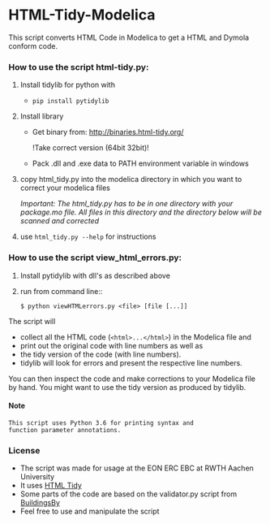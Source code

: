 # HTML-Tidy-Modelica
This script converts HTML Code in Modelica to get a HTML and Dymola conform code.

### How to use the script **html-tidy.py**:

1. Install tidylib for python with
	- `pip install pytidylib`

2. Install library
	- Get binary from: http://binaries.html-tidy.org/
	
		!Take correct version (64bit 32bit)!

	- Pack .dll and .exe data to PATH environment variable in windows

3. copy html_tidy.py into the modelica directory in which you want to correct your modelica files
	
	*Important: The html_tidy.py has to be in one directory with your package.mo file. All files in this directory and the directory below will be scanned and corrected*
	
4. use `html_tidy.py --help` for instructions


### How to use the script **view_html_errors.py**:

1. Install pytidylib with dll's as described above
2. run from command line::
	
	`$ python viewHTMLerrors.py <file> [file [...]]`

The script will 

* collect all the HTML code (`<html>...</html>`) in the Modelica file and
* print out the original code with line numbers as well as 
* the tidy version of the code (with line numbers). 
* tidylib will look for errors and present the respective line numbers. 

You can then inspect the code and make corrections to your Modelica
file by hand. You might want to use the tidy version as produced by
tidylib.

#### Note
	This script uses Python 3.6 for printing syntax and
	function parameter annotations.
	

### License
- The script was made for usage at the EON ERC EBC at RWTH Aachen University
- It uses [HTML Tidy](http://www.html-tidy.org/documentation/)
- Some parts of the code are based on the validator.py script from [BuildingsBy](https://github.com/lbl-srg/BuildingsPy)
- Feel free to use and manipulate the script
